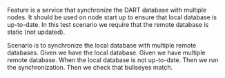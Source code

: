 Feature is a service that synchronize the DART database with multiple nodes.
It should be used on node start up to ensure that local database is up-to-date.
In this test scenario we require that the remote database is static (not updated).

Scenario is to synchronize the local database with multiple remote databases.
Given we have the local database.
Given we have multiple remote database.
When the local database is not up-to-date.
Then we run the synchronization.
Then we check that bullseyes match.